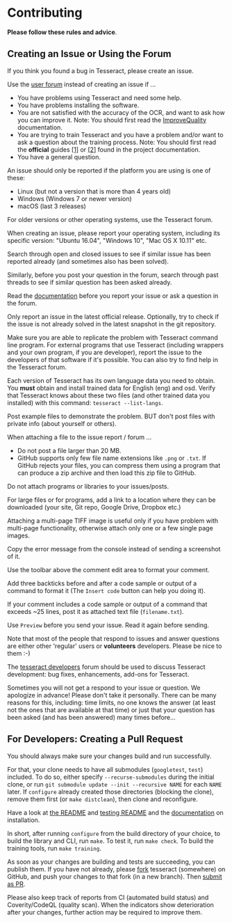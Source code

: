 # Contributing

**Please follow these rules and advice**.

## Creating an Issue or Using the Forum

If you think you found a bug in Tesseract, please create an issue.

Use the [user forum](https://groups.google.com/g/tesseract-ocr) instead of creating an issue if ...
* You have problems using Tesseract and need some help.
* You have problems installing the software.
* You are not satisfied with the accuracy of the OCR, and want to ask how you can improve it. Note: You should first read the [ImproveQuality](https://tesseract-ocr.github.io/tessdoc/ImproveQuality.html) documentation.
* You are trying to train Tesseract and you have a problem and/or want to ask a question about the training process. Note: You should first read the **official** guides [[1]](https://tesseract-ocr.github.io/tessdoc/) or [[2]](https://tesseract-ocr.github.io/tessdoc/tess5/TrainingTesseract-5.html) found in the project documentation.
* You have a general question.

An issue should only be reported if the platform you are using is one of these:
  * Linux (but not a version that is more than 4 years old)
  * Windows (Windows 7 or newer version)
  * macOS (last 3 releases)

For older versions or other operating systems, use the Tesseract forum.

When creating an issue, please report your operating system, including its specific version: "Ubuntu 16.04", "Windows 10", "Mac OS X 10.11" etc.

Search through open and closed issues to see if similar issue has been reported already (and sometimes also has been solved).

Similarly, before you post your question in the forum, search through past threads to see if similar question has been asked already.

Read the [documentation](https://tesseract-ocr.github.io/tessdoc/) before you report your issue or ask a question in the forum.

Only report an issue in the latest official release. Optionally, try to check if the issue is not already solved in the latest snapshot in the git repository.

Make sure you are able to replicate the problem with Tesseract command line program. For external programs that use Tesseract (including wrappers and your own program, if you are developer), report the issue to the developers of that software if it's possible. You can also try to find help in the Tesseract forum.

Each version of Tesseract has its own language data you need to obtain. You **must** obtain and install trained data for English (eng) and osd. Verify that Tesseract knows about these two files (and other trained data you installed) with this command:
`tesseract --list-langs`.

Post example files to demonstrate the problem.
BUT don't post files with private info (about yourself or others).

When attaching a file to the issue report / forum ...
  * Do not post a file larger than 20 MB.
  * GitHub supports only few file name extensions like `.png` or `.txt`. If GitHub rejects your files, you can compress them using a program that can produce a zip archive and then load this zip file to GitHub.

Do not attach programs or libraries to your issues/posts.

For large files or for programs, add a link to a location where they can be downloaded (your site, Git repo, Google Drive, Dropbox etc.)

Attaching a multi-page TIFF image is useful only if you have problem with multi-page functionality, otherwise attach only one or a few single page images.

Copy the error message from the console instead of sending a screenshot of it.

Use the toolbar above the comment edit area to format your comment.

Add three backticks before and after a code sample or output of a command to format it (The `Insert code` button can help you doing it).

If your comment includes a code sample or output of a command that exceeds ~25 lines, post it as attached text file (`filename.txt`).

Use `Preview` before you send your issue. Read it again before sending.

Note that most of the people that respond to issues and answer questions are either other 'regular' users or **volunteers** developers. Please be nice to them :-)

The [tesseract developers](https://groups.google.com/g/tesseract-dev) forum should be used to discuss Tesseract development: bug fixes, enhancements, add-ons for Tesseract.

Sometimes you will not get a respond to your issue or question. We apologize in advance! Please don't take it personally. There can be many reasons for this, including: time limits, no one knows the answer (at least not the ones that are available at that time) or just that
your question has been asked (and has been answered) many times before...

## For Developers: Creating a Pull Request

You should always make sure your changes build and run successfully.

For that, your clone needs to have all submodules (`googletest`, `test`) included. To do so, either specify `--recurse-submodules` during the initial clone, or run `git submodule update --init --recursive NAME` for each `NAME` later. If `configure` already created those directories (blocking the clone), remove them first (or `make distclean`), then clone and reconfigure.

Have a look at [the README](./README.md) and [testing README](https://github.com/tesseract-ocr/test/blob/main/README.md) and the [documentation](https://tesseract-ocr.github.io/tessdoc/Compiling-%E2%80%93-GitInstallation.html#unit-test-builds) on installation.

In short, after running `configure` from the build directory of your choice, to build the library and CLI, run `make`. To test it, run `make check`. To build the training tools, run `make training`.

As soon as your changes are building and tests are succeeding, you can publish them. If you have not already, please [fork](https://docs.github.com/en/get-started/quickstart/contributing-to-projects) tesseract (somewhere) on GitHub, and push your changes to that fork (in a new branch). Then [submit as PR](https://docs.github.com/en/pull-requests/collaborating-with-pull-requests/proposing-changes-to-your-work-with-pull-requests/creating-a-pull-request-from-a-fork).

Please also keep track of reports from CI (automated build status) and Coverity/CodeQL (quality scan). When the indicators show deterioration after your changes, further action may be required to improve them.
